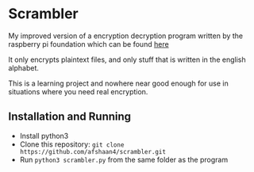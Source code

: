 # Scrambler
My improved version of a encryption decryption program written by the raspberry pi foundation which can be found [here](https://www.raspberrypi.org/learning/secret-agent-chat/)

It only encrypts plaintext files, and only stuff that is written in the english alphabet.

This is a learning project and nowhere near good enough for use in situations where you need real encryption.

## Installation and Running

* Install python3
* Clone this repository: `git clone https://github.com/afshaan4/scrambler.git`
* Run `python3 scrambler.py` from the same folder as the program
